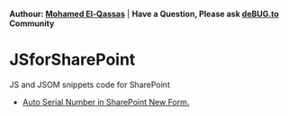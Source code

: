 **Authour: [Mohamed El-Qassas](https://devoworx.com)** | 
**Have a Question, Please ask [deBUG.to](https://deBUG.to) Community**
# JSforSharePoint
JS and JSOM snippets code for SharePoint
- [Auto Serial Number in SharePoint New Form.](https://spgeeks.devoworx.com/auto-serial-number-new-form-sharepoint/)
